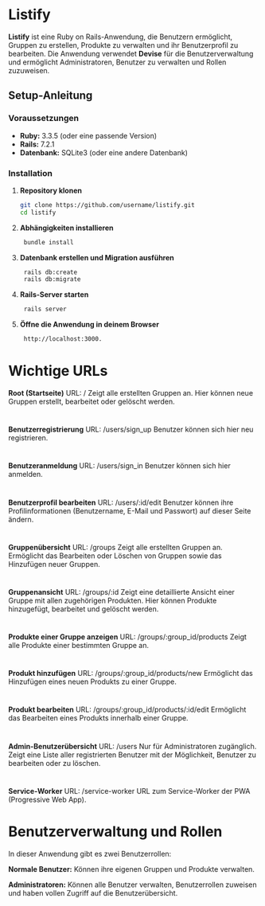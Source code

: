 # Listify

**Listify** ist eine Ruby on Rails-Anwendung, die Benutzern ermöglicht, Gruppen zu erstellen, Produkte zu verwalten und ihr Benutzerprofil zu bearbeiten. Die Anwendung verwendet **Devise** für die Benutzerverwaltung und ermöglicht Administratoren, Benutzer zu verwalten und Rollen zuzuweisen.

## Setup-Anleitung

### Voraussetzungen

- **Ruby:** 3.3.5 (oder eine passende Version)
- **Rails:** 7.2.1
- **Datenbank:** SQLite3 (oder eine andere Datenbank)

### Installation

1. **Repository klonen**

   ```bash
   git clone https://github.com/username/listify.git
   cd listify
   ```
2. **Abhängigkeiten installieren**
   
   ```bash
    bundle install
    ```
4. **Datenbank erstellen und Migration ausführen**
   
   ```bash
    rails db:create
    rails db:migrate
    ```
4. **Rails-Server starten**

   ```bash
    rails server
   ```
5. **Öffne die Anwendung in deinem Browser**
   ```bash
    http://localhost:3000.
   ```

# **Wichtige URLs**
 **Root (Startseite)**
 URL: /
Zeigt alle erstellten Gruppen an. Hier können neue Gruppen erstellt, bearbeitet oder gelöscht werden.

#

 **Benutzerregistrierung**
URL: /users/sign_up
Benutzer können sich hier neu registrieren.

#

**Benutzeranmeldung**
URL: /users/sign_in
Benutzer können sich hier anmelden.

#

**Benutzerprofil bearbeiten**
URL: /users/:id/edit
Benutzer können ihre Profilinformationen (Benutzername, E-Mail und Passwort) auf dieser Seite ändern.

#

**Gruppenübersicht**
URL: /groups
Zeigt alle erstellten Gruppen an. Ermöglicht das Bearbeiten oder Löschen von Gruppen sowie das Hinzufügen neuer Gruppen.

#

**Gruppenansicht**
URL: /groups/:id
Zeigt eine detaillierte Ansicht einer Gruppe mit allen zugehörigen Produkten. Hier können Produkte hinzugefügt, bearbeitet und gelöscht werden.

#

**Produkte einer Gruppe anzeigen**
URL: /groups/:group_id/products
Zeigt alle Produkte einer bestimmten Gruppe an.

#

**Produkt hinzufügen**
URL: /groups/:group_id/products/new
Ermöglicht das Hinzufügen eines neuen Produkts zu einer Gruppe.

#

**Produkt bearbeiten**
URL: /groups/:group_id/products/:id/edit
Ermöglicht das Bearbeiten eines Produkts innerhalb einer Gruppe.

#

**Admin-Benutzerübersicht**
URL: /users
Nur für Administratoren zugänglich. Zeigt eine Liste aller registrierten Benutzer mit der Möglichkeit, Benutzer zu bearbeiten oder zu löschen.

#

**Service-Worker**
URL: /service-worker
URL zum Service-Worker der PWA (Progressive Web App).

#

# **Benutzerverwaltung und Rollen**
 In dieser Anwendung gibt es zwei Benutzerrollen:
 
**Normale Benutzer:**
Können ihre eigenen Gruppen und Produkte verwalten.

**Administratoren:**
Können alle Benutzer verwalten, Benutzerrollen zuweisen und haben vollen Zugriff auf die Benutzerübersicht.
